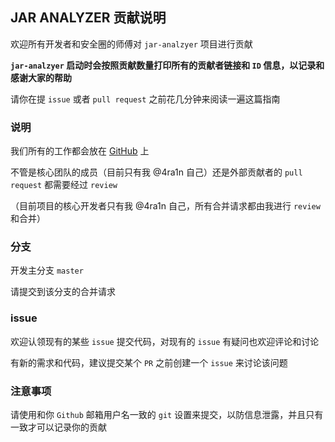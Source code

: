 ## JAR ANALYZER 贡献说明

欢迎所有开发者和安全圈的师傅对 `jar-analzyer` 项目进行贡献

**`jar-analzyer` 启动时会按照贡献数量打印所有的贡献者链接和 `ID` 信息，以记录和感谢大家的帮助** 

请你在提 `issue` 或者 `pull request` 之前花几分钟来阅读一遍这篇指南

### 说明

我们所有的工作都会放在 [GitHub](https://github.com/jar-analyzer/jar-analyzer) 上

不管是核心团队的成员（目前只有我 @4ra1n 自己）还是外部贡献者的 `pull request` 都需要经过 `review`

（目前项目的核心开发者只有我 @4ra1n 自己，所有合并请求都由我进行 `review` 和合并）

### 分支

开发主分支 `master`

请提交到该分支的合并请求

### issue

欢迎认领现有的某些 `issue` 提交代码，对现有的 `issue` 有疑问也欢迎评论和讨论

有新的需求和代码，建议提交某个 `PR` 之前创建一个 `issue` 来讨论该问题

### 注意事项

请使用和你 `Github` 邮箱用户名一致的 `git` 设置来提交，以防信息泄露，并且只有一致才可以记录你的贡献
